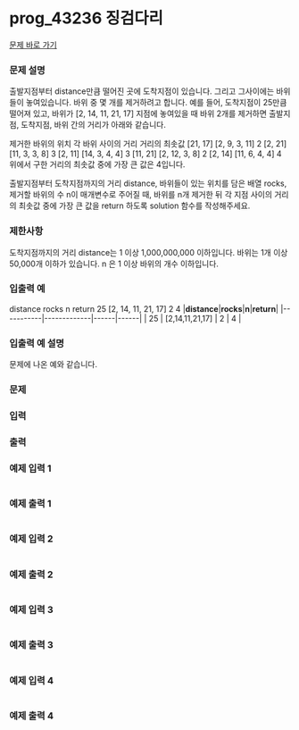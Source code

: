 # prog_43236 징검다리
<a href = "https://school.programmers.co.kr/learn/courses/30/lessons/43236"> 문제 바로 가기 </a>

### 문제 설명
출발지점부터 distance만큼 떨어진 곳에 도착지점이 있습니다. 그리고 그사이에는 바위들이 놓여있습니다. 바위 중 몇 개를 제거하려고 합니다.
예를 들어, 도착지점이 25만큼 떨어져 있고, 바위가 [2, 14, 11, 21, 17] 지점에 놓여있을 때 바위 2개를 제거하면 출발지점, 도착지점, 바위 간의 거리가 아래와 같습니다.

제거한 바위의 위치	각 바위 사이의 거리	거리의 최솟값
[21, 17]	[2, 9, 3, 11]	2
[2, 21]	[11, 3, 3, 8]	3
[2, 11]	[14, 3, 4, 4]	3
[11, 21]	[2, 12, 3, 8]	2
[2, 14]	[11, 6, 4, 4]	4
위에서 구한 거리의 최솟값 중에 가장 큰 값은 4입니다.

출발지점부터 도착지점까지의 거리 distance, 바위들이 있는 위치를 담은 배열 rocks, 제거할 바위의 수 n이 매개변수로 주어질 때, 바위를 n개 제거한 뒤 각 지점 사이의 거리의 최솟값 중에 가장 큰 값을 return 하도록 solution 함수를 작성해주세요.

### 제한사항
도착지점까지의 거리 distance는 1 이상 1,000,000,000 이하입니다.
바위는 1개 이상 50,000개 이하가 있습니다.
n 은 1 이상 바위의 개수 이하입니다.

### 입출력 예
distance	rocks	n	return
25	[2, 14, 11, 21, 17]	2	4
|**distance**|**rocks**|**n**|**return**|
|-----------|-------------|------|------|
|  25      |  [2,14,11,21,17]     | 2 | 4 |

### 입출력 예 설명
문제에 나온 예와 같습니다.

### 문제

### 입력

### 출력

### 예제 입력 1
```
```

### 예제 출력 1
```
```

### 예제 입력 2
```
```

### 예제 출력 2
```
```

### 예제 입력 3
```
```

### 예제 출력 3
```
```

### 예제 입력 4
```
```

### 예제 출력 4
```
```
